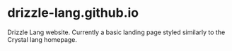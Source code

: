 # drizzle-lang.github.io
Drizzle Lang website. Currently a basic landing page styled similarly to the Crystal lang homepage.
